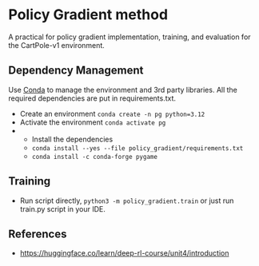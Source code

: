 # Policy Gradient method
A practical for policy gradient implementation, training, and evaluation for the CartPole-v1 environment.

## Dependency Management
Use [Conda](https://docs.conda.io/projects/conda/en/latest/user-guide/getting-started.html) to manage the environment and 3rd party libraries.
All the required dependencies are put in requirements.txt.
* Create an environment `conda create -n pg python=3.12`
* Activate the environment `conda activate pg`
* * Install the dependencies 
  * `conda install --yes --file policy_gradient/requirements.txt`
  * `conda install -c conda-forge pygame`

## Training
* Run script directly, `python3 -m policy_gradient.train` or just run train.py script in your IDE.

## References
* https://huggingface.co/learn/deep-rl-course/unit4/introduction